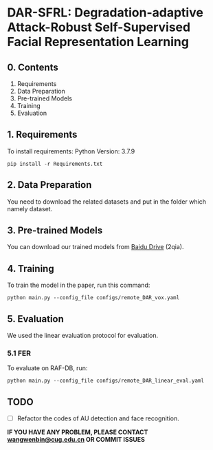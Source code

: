 # DAR-SFRL: Degradation-adaptive Attack-Robust Self-Supervised Facial Representation Learning

## 0. Contents
1. Requirements
2. Data Preparation
3. Pre-trained Models
4. Training
5. Evaluation

## 1. Requirements

To install requirements:
Python Version: 3.7.9

```
pip install -r Requirements.txt
```

## 2. Data Preparation

You need to download the related datasets  and put in the folder which namely dataset.

## 3. Pre-trained Models

You can download our trained models from [Baidu Drive](https://pan.baidu.com/s/10j21PCyhi9cbJqRvH7KDHw) (2qia).

## 4. Training

To train the model in the paper, run this command:

```
python main.py --config_file configs/remote_DAR_vox.yaml
```

## 5. Evaluation

We used the linear evaluation protocol for evaluation.

### 5.1 FER

To evaluate on RAF-DB, run:

```
python main.py --config_file configs/remote_DAR_linear_eval.yaml

```


## TODO 

- [ ] Refactor the codes of AU detection and face recognition.

**IF YOU HAVE ANY PROBLEM, PLEASE CONTACT wangwenbin@cug.edu.cn OR COMMIT ISSUES**
